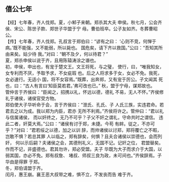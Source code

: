 ## 僖公七年

【经】七年春，齐人伐郑。夏，小邾子来朝。郑杀其大夫
申侯。秋七月，公会齐侯、宋公、陈世子款、郑世子华盟于宁
母。曹伯班卒。公子友如齐。冬葬曹昭公。  
【传】七年春，齐人伐郑。孔叔言于郑伯曰：“谚有之曰：
‘心则不竞，何惮于病。’既不能强，又不能弱，所以毙也。
国危矣，请下齐以救国。”公曰：“吾知其所由来矣。姑少待
我。”对曰：“朝不及夕，何以待君？”  
夏，郑杀申侯以说于齐，且用陈辕涛涂之谮也。  
初，申侯，申出也，有宠于楚文王。文王将死，与之璧，
使行，曰，“唯我知女，女专利而不厌，予取予求，不女疵瑕
也。后之人将求多于女，女必不免。我死，女必速行。无适小
国，将不女容焉。”既葬，出奔郑，又有宠于厉公。子文闻其
死也，曰：“古人有言曰‘知臣莫若君。’弗可改也已。”
秋，盟于宁母，谋郑故也。  
管仲言于齐侯曰：“臣闻之，招携以礼，怀远以德，德礼
不易，无人不怀。”齐侯修礼于诸侯，诸侯官受方物。  
郑伯使大子华听命于会，言于齐侯曰：“泄氏、孔氏、子
人氏三族，实违君命。若君去之以为成。我以郑为内臣，君亦
无所不利焉。”齐侯将许之。管仲曰：“君以礼与信属诸侯，
而以奸终之，无乃不可乎？子父不奸之谓礼，守命共时之谓信。
违此二者，奸莫大焉。”公曰：“诸侯有讨于郑，未捷。今苟
有衅。従之，不亦可乎？”对曰：“君若绥之以德，加之以训
辞，而帅诸侯以讨郑，郑将覆亡之不暇，岂敢不惧？若总其罪
人以临之，郑有辞矣，何惧？且夫合诸侯以崇德也，会而列奸，
何以示后嗣？夫诸侯之会，其德刑礼义，无国不记。记奸之位，
君盟替矣。作而不记，非盛德也。君其勿许，郑必受盟。夫子
华既为大子而求介于大国，以弱其国，亦必不免。郑有叔詹、
堵叔、师叔三良为政，未可间也。”齐侯辞焉。子华由是得罪
于郑。  
冬，郑伯请盟于齐。  
闰月，惠王崩。襄王恶大叔带之难，惧不立，不发丧而告
难于齐。  

